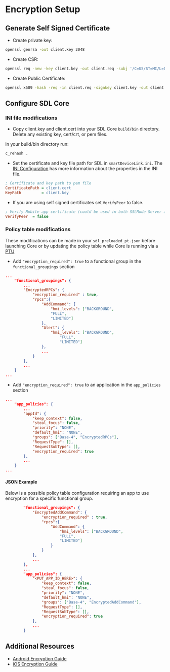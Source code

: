 # Encryption Setup

## Generate Self Signed Certificate

- Create private key:
```bash
openssl genrsa -out client.key 2048
```

- Create CSR:
```bash
openssl req -new -key client.key -out client.req -subj '/C=US/ST=MI/L=Detroit/O=SDL/OU=HeadUnit/CN=client/emailAddress=sample@sdl.com'
```

- Create Public Certificate:
```bash
openssl x509 -hash -req -in client.req -signkey client.key -out client.cert -days 10000
```

## Configure SDL Core

### INI file modifications

- Copy client.key and client.cert into your SDL Core `build/bin` directory. Delete any existing key, cert/crt, or pem files.

In your build/bin directory run:
```bash
c_rehash .
```

- Set the certificate and key file path for SDL in `smartDeviceLink.ini`. The [INI Configuration](https://smartdevicelink.com/en/guides/core/getting-started/ini-configuration/) has more information about the properties in the INI file.

```ini
; Certificate and key path to pem file
CertificatePath = client.cert
KeyPath         = client.key
```

- If you are using self signed certificates set `VerifyPeer` to false.
```ini
; Verify Mobile app certificate (could be used in both SSLMode Server and Client)
VerifyPeer  = false
```

### Policy table modifications

These modifications can be made in your `sdl_preloaded_pt.json` before launching Core or by updating the policy table while Core is running via a [PTU](https://smartdevicelink.com/en/guides/sdl-overview-guides/policies/overview/#policy-table-updates)

- Add `"encryption_required": true` to a functional group in the `functional_groupings` section

```json
...
    "functional_groupings": {
        ...
        "EncryptedRPCs": {
            "encryption_required" : true,
            "rpcs":{
                "AddCommand": {
                    "hmi_levels": ["BACKGROUND",
                    "FULL",
                    "LIMITED"]
                },
                "Alert": {
                    "hmi_levels": ["BACKGROUND", 
                        "FULL", 
                        "LIMITED"]
                },
                ...
            }
        },
        ...
    }
...
``` 

- Add `"encryption_required": true` to an application in the `app_policies` section

```json
...
    "app_policies": {
        ...
        "appId": {
            "keep_context": false,
            "steal_focus": false,
            "priority": "NONE",
            "default_hmi": "NONE",
            "groups": ["Base-4", "EncryptedRPCs"],
            "RequestType": [],
            "RequestSubType": [],
            "encryption_required": true
        },
        ...
    }
...
```

#### JSON Example

Below is a possible policy table configuration requiring an app to use encryption for a specific functional group.

```json
        "functional_groupings": {
            "EncryptedAddCommand": {
                "encryption_required" : true,
                "rpcs":{
                    "AddCommand": {
                        "hmi_levels": ["BACKGROUND",
                        "FULL",
                        "LIMITED"]
                    }
                }
            },
            ...
        },
        ...
        "app_policies": {
            "<PUT_APP_ID_HERE>": {
                "keep_context": false,
                "steal_focus": false,
                "priority": "NONE",
                "default_hmi": "NONE",
                "groups": ["Base-4", "EncryptedAddCommand"],
                "RequestType": [],
                "RequestSubType": [],
                "encryption_required": true
            },
            ...
        }
```

## Additional Resources

- [Android Encryption Guide](https://smartdevicelink.com/en/guides/android/other-sdl-features/encryption/)
- [iOS Encryption Guide](https://smartdevicelink.com/en/guides/ios/other-sdl-features/encryption/)
